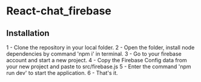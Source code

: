 # React-chat_firebase
## Installation
1 - Clone the repository in your local folder.
2 - Open the folder, install node dependencies by command 'npm i' in terminal.
3 - Go to your firebase account and start a new project.
4 - Copy the Firebase Config data from your new project and paste to src/firebase.js
5 - Enter the command 'npm run dev' to start the application.
6 - That's it.
